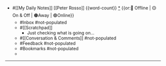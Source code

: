 - #[[My Daily Notes]] [[Peter Rosso]] {{word-count}} [*]([[ptr]])   {{or:🚫 Offline | 🟡 On & Off | 🟠Away | 🟢Online}}
    - #Inbox #not-populated
    - #[[Scratchpad]] 
        - Just checking what is going on...
    - #[[Conversation & Comments]] #not-populated
    - #Feedback  #not-populated
    - #Bookmarks #not-populated
    - 
- ---
